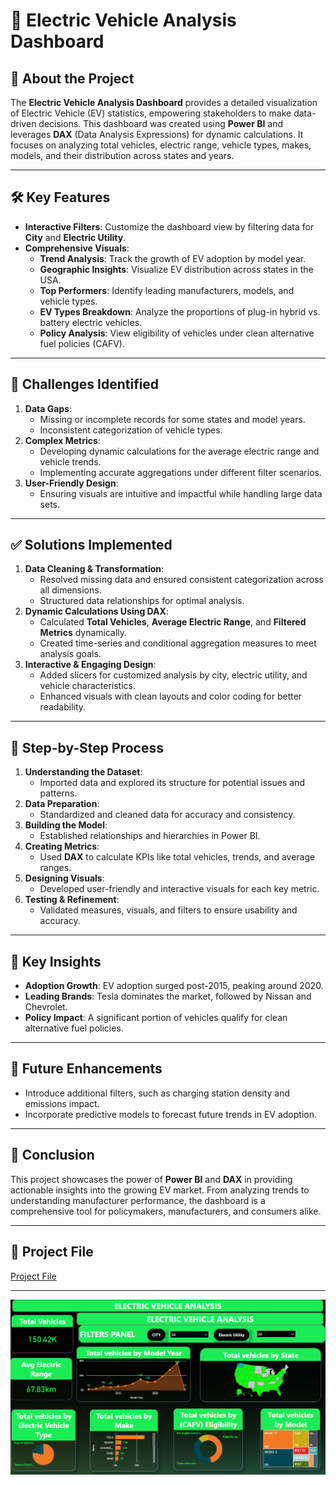 # 🚗 Electric Vehicle Analysis Dashboard

## 📖 About the Project
The **Electric Vehicle Analysis Dashboard** provides a detailed visualization of Electric Vehicle (EV) statistics, empowering stakeholders to make data-driven decisions. This dashboard was created using **Power BI** and leverages **DAX** (Data Analysis Expressions) for dynamic calculations. It focuses on analyzing total vehicles, electric range, vehicle types, makes, models, and their distribution across states and years.

---

## 🛠️ Key Features
- **Interactive Filters**: Customize the dashboard view by filtering data for **City** and **Electric Utility**.
- **Comprehensive Visuals**:
  - **Trend Analysis**: Track the growth of EV adoption by model year.
  - **Geographic Insights**: Visualize EV distribution across states in the USA.
  - **Top Performers**: Identify leading manufacturers, models, and vehicle types.
  - **EV Types Breakdown**: Analyze the proportions of plug-in hybrid vs. battery electric vehicles.
  - **Policy Analysis**: View eligibility of vehicles under clean alternative fuel policies (CAFV).

---

## 🚩 Challenges Identified
1. **Data Gaps**:
   - Missing or incomplete records for some states and model years.
   - Inconsistent categorization of vehicle types.
2. **Complex Metrics**:
   - Developing dynamic calculations for the average electric range and vehicle trends.
   - Implementing accurate aggregations under different filter scenarios.
3. **User-Friendly Design**:
   - Ensuring visuals are intuitive and impactful while handling large data sets.

---

## ✅ Solutions Implemented
1. **Data Cleaning & Transformation**:
   - Resolved missing data and ensured consistent categorization across all dimensions.
   - Structured data relationships for optimal analysis.
2. **Dynamic Calculations Using DAX**:
   - Calculated **Total Vehicles**, **Average Electric Range**, and **Filtered Metrics** dynamically.
   - Created time-series and conditional aggregation measures to meet analysis goals.
3. **Interactive & Engaging Design**:
   - Added slicers for customized analysis by city, electric utility, and vehicle characteristics.
   - Enhanced visuals with clean layouts and color coding for better readability.

---

## 📝 Step-by-Step Process
1. **Understanding the Dataset**:
   - Imported data and explored its structure for potential issues and patterns.
2. **Data Preparation**:
   - Standardized and cleaned data for accuracy and consistency.
3. **Building the Model**:
   - Established relationships and hierarchies in Power BI.
4. **Creating Metrics**:
   - Used **DAX** to calculate KPIs like total vehicles, trends, and average ranges.
5. **Designing Visuals**:
   - Developed user-friendly and interactive visuals for each key metric.
6. **Testing & Refinement**:
   - Validated measures, visuals, and filters to ensure usability and accuracy.

---

## 📌 Key Insights
- **Adoption Growth**: EV adoption surged post-2015, peaking around 2020.
- **Leading Brands**: Tesla dominates the market, followed by Nissan and Chevrolet.
- **Policy Impact**: A significant portion of vehicles qualify for clean alternative fuel policies.

---

## 🚀 Future Enhancements
- Introduce additional filters, such as charging station density and emissions impact.
- Incorporate predictive models to forecast future trends in EV adoption.


---

## 🔖 Conclusion
This project showcases the power of **Power BI** and **DAX** in providing actionable insights into the growing EV market. From analyzing trends to understanding manufacturer performance, the dashboard is a comprehensive tool for policymakers, manufacturers, and consumers alike.

---

## 📂 Project File
[Project File](https://github.com/KRANTHI1854/Electric-Vehicle-Analysis/blob/main/project%20on.pbix)

---

![Electric Vehicle Dashboard Screenshot](https://github.com/KRANTHI1854/Electric-Vehicle-Analysis/blob/main/Screenshot%202025-06-25%20204739.png)


